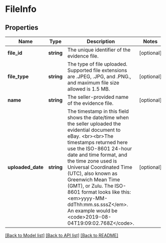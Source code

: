 # FileInfo

## Properties
Name | Type | Description | Notes
------------ | ------------- | ------------- | -------------
**file_id** | **string** | The unique identifier of the evidence file. | [optional] 
**file_type** | **string** | The type of file uploaded. Supported file extensions are .JPEG, .JPG, and .PNG., and maximum file size allowed is 1.5 MB. | [optional] 
**name** | **string** | The seller-provided name of the evidence file. | [optional] 
**uploaded_date** | **string** | The timestamp in this field shows the date/time when the seller uploaded the evidential document to eBay. &lt;br&gt;&lt;br&gt;The timestamps returned here use the ISO-8601 24-hour date and time format, and the time zone used is Universal Coordinated Time (UTC), also known as Greenwich Mean Time (GMT), or Zulu. The ISO-8601 format looks like this: &lt;em&gt;yyyy-MM-ddThh:mm.ss.sssZ&lt;/em&gt;. An example would be &lt;code&gt;2019-08-04T19:09:02.768Z&lt;/code&gt;. | [optional] 

[[Back to Model list]](../../README.md#documentation-for-models) [[Back to API list]](../../README.md#documentation-for-api-endpoints) [[Back to README]](../../README.md)

